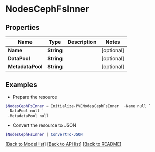 # NodesCephFsInner
## Properties

Name | Type | Description | Notes
------------ | ------------- | ------------- | -------------
**Name** | **String** |  | [optional] 
**DataPool** | **String** |  | [optional] 
**MetadataPool** | **String** |  | [optional] 

## Examples

- Prepare the resource
```powershell
$NodesCephFsInner = Initialize-PVENodesCephFsInner  -Name null `
 -DataPool null `
 -MetadataPool null
```

- Convert the resource to JSON
```powershell
$NodesCephFsInner | ConvertTo-JSON
```

[[Back to Model list]](../README.md#documentation-for-models) [[Back to API list]](../README.md#documentation-for-api-endpoints) [[Back to README]](../README.md)

